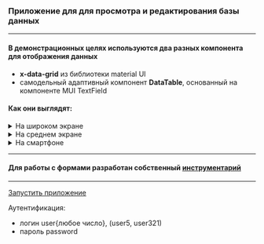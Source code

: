 ### Приложение для для просмотра и редактирования базы данных

---

#### В демонстрационных целях используются два разных компонента для отображения данных

- <strong>x-data-grid</strong> из библиотеки material UI
- самодельный адаптивный компонент <strong>DataTable</strong>, основанный на компоненте MUI TextField

#### Как они выглядят:

<details>
<summary>На широком экране</summary>
  
#### x-data-grid
![w1](https://github.com/digunin/test-frontend-spa/assets/61985576/633fd7ae-504d-4aae-a26b-6fcf73b73f4d)

#### DataTable

![w2](https://github.com/digunin/test-frontend-spa/assets/61985576/3c1989e2-4f83-4fb5-b4a7-712b140e346b)

</details>
<details>
<summary>На среднем экране</summary>

#### x-data-grid

<img src="https://github.com/digunin/test-frontend-spa/assets/61985576/cbe48b22-a5c7-47f8-ac75-149225a727d9" width="700"/>

#### DataTable

<img src="https://github.com/digunin/test-frontend-spa/assets/61985576/3fde6a4d-2b5a-4007-8844-5c43bb586e07" width="700"/>
</details>
<details>
<summary>На смартфоне</summary>

#### x-data-grid

<img src="https://github.com/digunin/test-frontend-spa/assets/61985576/db2bff7f-1c5d-4c41-b5e7-8aa8b0663130" width="420"/>

#### DataTable

<img src="https://github.com/digunin/test-frontend-spa/assets/61985576/544b7871-daad-4778-b20d-150477161c03" width="420"/>
</details>

---

#### Для работы с формами разработан собственный [инструментарий](https://github.com/digunin/simple-mui-redux-form)

---

[Запустить приложение](https://digunin.github.io/rest-frontend-spa/)

Аутентификация:

- логин user{любое число}, (user5, user321)
- пароль password

